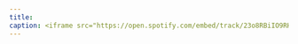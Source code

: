 ```yaml
---
title: 
caption: <iframe src="https://open.spotify.com/embed/track/23o8RBiIO9RH2Nc7FHTY9Z" width="100%" height="80" frameBorder="0" allowtransparency="true" allow="encrypted-media"></iframe>
---
```

